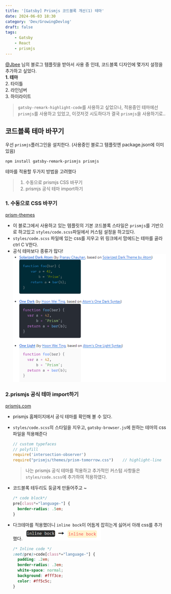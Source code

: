 ```yaml
---
title: '[Gatsby] Prismjs 코드블록 개선(1) 테마'
date: 2024-06-03 18:30
category: 'Dev/GrowingDevlog'
draft: false
tags:
    - Gatsby
    - React
    - prismjs
---
```

<aside>
<a href="https://github.com/JaeYeopHan">@Jbee</a> 님의 블로그 템플릿을 받아서 사용 중 인데, 코드블록 디자인에 몇가지 설정을 추가하고 싶었다.  <br/>
<b>1. 테마</b> <br/>
2. 타이틀 <br/>
2. 라인넘버 <br/>
3. 하이라이트  <br/>
</aside>

> `gatsby-remark-highlight-code`를 사용하고 싶었으나, 적용중인 테마에선 `prismjs`를 사용하고 있었고, 이것저것 시도하다가 결국 `prismjs`을 사용하기로..

## 코드블록 테마 바꾸기
우선 `prismjs`플러그인을 설치한다. (사용중인 블로그 템플릿엔 package.json에 이미 있음)
```bash
npm install gatsby-remark-prismjs prismjs
```

테마를 적용할 두가지 방법을 고려했다

> 1. 수동으로 prismjs CSS 바꾸기
> 2. prismjs 공식 테마 import하기  

### 1. 수동으로 CSS 바꾸기
[prism-themes](https://github.com/PrismJS/prism-themes?tab=readme-ov-file)
* 이 블로그에서 사용하고 있는 템플릿의 기본 코드블록 스타일은 `prismjs`를 기반으로 하고있고 `styles/code.scss`파일에서 커스텀 설정을 하고있다.  
* `styles/code.scss` 파일에 있는 css를 지우고 위 링크에서 맘에드는 테마를 골라 ctrl C V한다.
* 공식 테마보다 종류가 많다!  
  ![prism-themes](images/prism-theme.png)

### 2.prismjs 공식 테마 import하기
[prismjs.com](https://prismjs.com) 
* prismjs 홈페이지에서 공식 테마를 확인해 볼 수 있다.
* `styles/code.scss`의 스타일을 지우고, `gatsby-browser.js`에 원하는 테마의 css파일을 적용해준다

  ```js:title=gatsby-browser.js
  // custom typefaces
  // polyfill
  require('intersection-observer')
  require("prismjs/themes/prism-tomorrow.css")    // highlight-line
  ```

  > 나는 prismjs 공식 테마를 적용하고 추가적인 커스텀 사항들은 `styles/code.scss`에 추가하여 적용하였다.

* 코드블록 테두리도 둥글게 만들어주고 ~
  ```css:title=styles/code.scss
  /* code block*/
  pre[class*="language-"] {
    border-radius: .5em;
  }
  ```

* 다크테마를 적용했더니 `inline bock`이 어둡게 잡히는게 싫어서 아래 css를 추가했다.
![alt text](images/inlineblock.png)
  ```css:title=styles/code.scss
  /* Inline code */
  :not(pre)>code[class*="language-"] {
    padding: .2em;
    border-radius: .3em;
    white-space: normal;
    background: #fff3ce;
    color: #ff5c5c;
  }
  ```